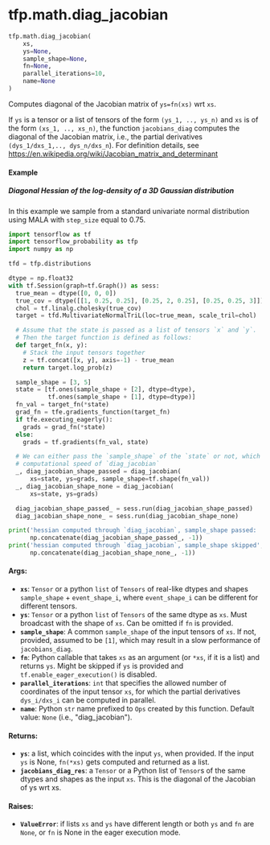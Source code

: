 <div itemscope itemtype="http://developers.google.com/ReferenceObject">
<meta itemprop="name" content="tfp.math.diag_jacobian" />
</div>

# tfp.math.diag_jacobian

``` python
tfp.math.diag_jacobian(
    xs,
    ys=None,
    sample_shape=None,
    fn=None,
    parallel_iterations=10,
    name=None
)
```

Computes diagonal of the Jacobian matrix of `ys=fn(xs)` wrt `xs`.

  If `ys` is a tensor or a list of tensors of the form `(ys_1, .., ys_n)` and
  `xs` is of the form `(xs_1, .., xs_n)`, the function `jacobians_diag`
  computes the diagonal of the Jacobian matrix, i.e., the partial derivatives
  `(dys_1/dxs_1,.., dys_n/dxs_n`). For definition details, see
  https://en.wikipedia.org/wiki/Jacobian_matrix_and_determinant
#### Example

##### Diagonal Hessian of the log-density of a 3D Gaussian distribution

In this example we sample from a standard univariate normal
distribution using MALA with `step_size` equal to 0.75.

```python
import tensorflow as tf
import tensorflow_probability as tfp
import numpy as np

tfd = tfp.distributions

dtype = np.float32
with tf.Session(graph=tf.Graph()) as sess:
  true_mean = dtype([0, 0, 0])
  true_cov = dtype([[1, 0.25, 0.25], [0.25, 2, 0.25], [0.25, 0.25, 3]])
  chol = tf.linalg.cholesky(true_cov)
  target = tfd.MultivariateNormalTriL(loc=true_mean, scale_tril=chol)

  # Assume that the state is passed as a list of tensors `x` and `y`.
  # Then the target function is defined as follows:
  def target_fn(x, y):
    # Stack the input tensors together
    z = tf.concat([x, y], axis=-1) - true_mean
    return target.log_prob(z)

  sample_shape = [3, 5]
  state = [tf.ones(sample_shape + [2], dtype=dtype),
           tf.ones(sample_shape + [1], dtype=dtype)]
  fn_val = target_fn(*state)
  grad_fn = tfe.gradients_function(target_fn)
  if tfe.executing_eagerly():
    grads = grad_fn(*state)
  else:
    grads = tf.gradients(fn_val, state)

  # We can either pass the `sample_shape` of the `state` or not, which impacts
  # computational speed of `diag_jacobian`
  _, diag_jacobian_shape_passed = diag_jacobian(
      xs=state, ys=grads, sample_shape=tf.shape(fn_val))
  _, diag_jacobian_shape_none = diag_jacobian(
      xs=state, ys=grads)

  diag_jacobian_shape_passed_ = sess.run(diag_jacobian_shape_passed)
  diag_jacobian_shape_none_ = sess.run(diag_jacobian_shape_none)

print('hessian computed through `diag_jacobian`, sample_shape passed: ',
      np.concatenate(diag_jacobian_shape_passed_, -1))
print('hessian computed through `diag_jacobian`, sample_shape skipped',
      np.concatenate(diag_jacobian_shape_none_, -1))

```

#### Args:

* <b>`xs`</b>: `Tensor` or a python `list` of `Tensors` of real-like dtypes and shapes
    `sample_shape` + `event_shape_i`, where `event_shape_i` can be different
    for different tensors.
* <b>`ys`</b>: `Tensor` or a python `list` of `Tensors` of the same dtype as `xs`. Must
      broadcast with the shape of `xs`. Can be omitted if `fn` is provided.
* <b>`sample_shape`</b>: A common `sample_shape` of the input tensors of `xs`. If not,
    provided, assumed to be `[1]`, which may result in a slow performance of
    `jacobians_diag`.
* <b>`fn`</b>: Python callable that takes `xs` as an argument (or `*xs`, if it is a
    list) and returns `ys`. Might be skipped if `ys` is provided and
    `tf.enable_eager_execution()` is disabled.
* <b>`parallel_iterations`</b>: `int` that specifies the allowed number of coordinates
    of the input tensor `xs`, for which the partial derivatives `dys_i/dxs_i`
    can be computed in parallel.
* <b>`name`</b>: Python `str` name prefixed to `Ops` created by this function.
    Default value: `None` (i.e., "diag_jacobian").


#### Returns:

* <b>`ys`</b>: a list, which coincides with the input `ys`, when provided.
    If the input `ys` is None, `fn(*xs)` gets computed and returned as a list.
* <b>`jacobians_diag_res`</b>: a `Tensor` or a Python list of `Tensor`s of the same
    dtypes and shapes as the input `xs`. This is the diagonal of the Jacobian
    of ys wrt xs.


#### Raises:

* <b>`ValueError`</b>: if lists `xs` and `ys` have different length or both `ys` and
    `fn` are `None`, or `fn` is None in the eager execution mode.